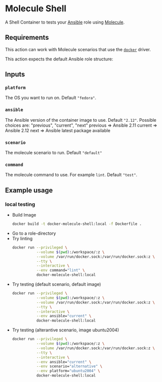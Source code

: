 # Molecule Shell

A Shell Container to tests your [Ansible](https://www.ansible.com/) role using [Molecule](https://molecule.readthedocs.io/en/stable/).

## Requirements

This action can work with Molecule scenarios that use the [`docker`](https://molecule.readthedocs.io/en/latest/configuration.html#docker) driver.

This action expects the default Ansible role structure:

## Inputs

### `platform`

The OS you want to run on. Default `"fedora"`.

### `ansible`

The Ansible version of the container image to use. Default `"2.12"`.
Possible choices are: "previous", "current", "next"
    previous => Ansible 2.11
    current  => Ansible 2.12
    next     => Ansible latest package available

### `scenario`

The molecule scenario to run. Default `"default"`

### `command`

The molecule command to use. For example `lint`. Default `"test"`.

## Example usage


### local testing

-   Build Image
    ```BASH
    docker build -t docker-molecule-shell:local -f Dockerfile .
    ```
-   Go to a role-directory
-   Try linting
    ```BASH
    docker run --privileged \
               --volume $(pwd):/workspace/:z \
               --volume /var/run/docker.sock:/var/run/docker.sock:z \
               --tty \
               --interactive \
               --env command="lint" \
               docker-molecule-shell:local
    ```
-   Try testing (default scenario, default image)
    ```BASH
    docker run --privileged \
               --volume $(pwd):/workspace/:z \
               --volume /var/run/docker.sock:/var/run/docker.sock:z \
               --tty \
               --interactive \
               --env ansible="current" \
               docker-molecule-shell:local
    ```
-   Try testing (alterantive scenario, image ubuntu2004)
    ```BASH
    docker run --privileged \
               --volume $(pwd):/workspace/:z \
               --volume /var/run/docker.sock:/var/run/docker.sock:z \
               --tty \
               --interactive \
               --env ansible="current" \
               --env scenario="alternative" \
               --env platform="ubuntu2004" \
               docker-molecule-shell:local
    ```
